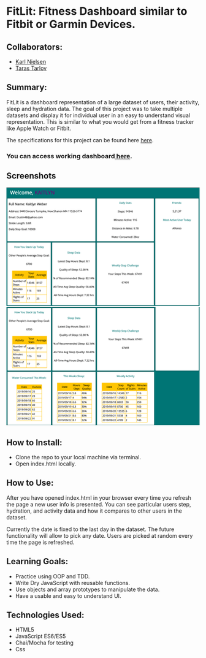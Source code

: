 # FitLit: Fitness Dashboard similar to Fitbit or Garmin Devices.

## Collaborators:
- [Karl Nielsen](https://github.com/Karlfunhouse)
- [Taras Tarlov](https://github.com/ttarlov)

## Summary:
FitLit is a dashboard representation of a large dataset of users, their activity, sleep and hydration data. The goal of this project was to take multiple datasets and display it for individual user in an easy to understand visual representation. This is similar to what you would get from a fitness tracker like Apple Watch or Fitbit.

The specifications for this project can be found here <a href="https://frontend.turing.io/projects/fitlit.html">here</a>.

### You can access working dashboard<a href="https://ttarlov.github.io/fitlit-paired-project/src/index.html"> here</a>.

## Screenshots

![alt="Screenshot Of FitLit"](Screenshots/fitlit_screenshot_0.png)
![alt="Screenshot 2 Of FitLit"](Screenshots/fitlit_screenshot_1.png)


## How to Install:

- Clone the repo to your local machine via terminal.
- Open index.html locally.


## How to Use:
After you have opened index.html in your browser every time you refresh the page a new user info is presented. You can see particular users step, hydration, and activity data and how it compares to other users in the dataset.

Currently the date is fixed to the last day in the dataset. The future functionality will allow to pick any date. Users are picked at random every time the page is refreshed.

## Learning Goals:
- Practice using OOP and TDD.
- Write Dry JavaScript with reusable functions.
- Use objects and array prototypes to manipulate the data.
- Have a usable and easy to understand UI.


## Technologies Used:
- HTML5
- JavaScript ES6/ES5
- Chai/Mocha for testing
- Css
